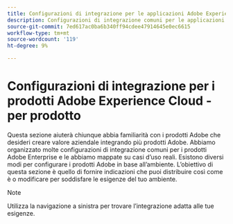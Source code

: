 ```yaml
---
title: Configurazioni di integrazione per le applicazioni Adobe Experience Cloud - per prodotto
description: Configurazioni di integrazione comuni per le applicazioni Adobe Experience Cloud organizzate per prodotto.
source-git-commit: 7ed617ac0ba6b340ff94cdee47914645e0ec6615
workflow-type: tm+mt
source-wordcount: '119'
ht-degree: 9%

---
```



# Configurazioni di integrazione per i prodotti Adobe Experience Cloud - per prodotto

Questa sezione aiuterà chiunque abbia familiarità con i prodotti Adobe che desideri creare valore aziendale integrando più prodotti Adobe.  Abbiamo organizzato molte configurazioni di integrazione comuni per i prodotti Adobe Enterprise e le abbiamo mappate su casi d’uso reali.  Esistono diversi modi per configurare i prodotti Adobe in base all’ambiente.  L’obiettivo di questa sezione è quello di fornire indicazioni che puoi distribuire così come è o modificare per soddisfare le esigenze del tuo ambiente.

>[!NOTE]
>
>Utilizza la navigazione a sinistra per trovare l’integrazione adatta alle tue esigenze.
